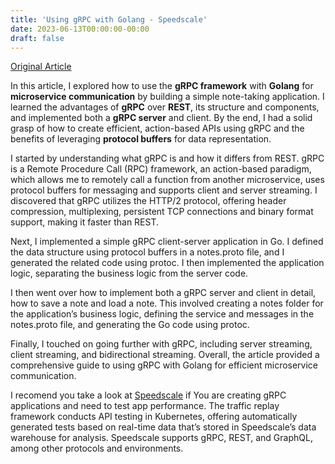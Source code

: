 ```yaml
---
title: 'Using gRPC with Golang - Speedscale'
date: 2023-06-13T00:00:00-00:00
draft: false
---
```


[Original Article](https://speedscale.com/2022/05/03/using-grpc-with-golang/)

In this article, I explored how to use the **gRPC framework** with **Golang** for **microservice communication** by building a simple note-taking application. I learned the advantages of **gRPC** over **REST**, its structure and components, and implemented both a **gRPC server** and client. By the end, I had a solid grasp of how to create efficient, action-based APIs using gRPC and the benefits of leveraging **protocol buffers** for data representation.

I started by understanding what gRPC is and how it differs from REST. gRPC is a Remote Procedure Call (RPC) framework, an action-based paradigm, which allows me to remotely call a function from another microservice, uses protocol buffers for messaging and supports client and server streaming. I discovered that gRPC utilizes the HTTP/2 protocol, offering header compression, multiplexing, persistent TCP connections and binary format support, making it faster than REST.

Next, I implemented a simple gRPC client-server application in Go. I defined the data structure using protocol buffers in a notes.proto file, and I generated the related code using protoc. I then implemented the application logic, separating the business logic from the server code.

I then went over how to implement both a gRPC server and client in detail, how to save a note and load a note. This involved creating a notes folder for the application’s business logic, defining the service and messages in the notes.proto file, and generating the Go code using protoc.

Finally, I touched on going further with gRPC, including server streaming, client streaming, and bidirectional streaming. Overall, the article provided a comprehensive guide to using gRPC with Golang for efficient microservice communication.

I recomend you take a look at [Speedscale](https://speedscale.com/) if You are creating gRPC applications and need to test app performance. The traffic replay framework conducts API testing in Kubernetes, offering automatically generated tests based on real-time data that’s stored in Speedscale’s data warehouse for analysis. Speedscale supports gRPC, REST, and GraphQL, among other protocols and environments.

